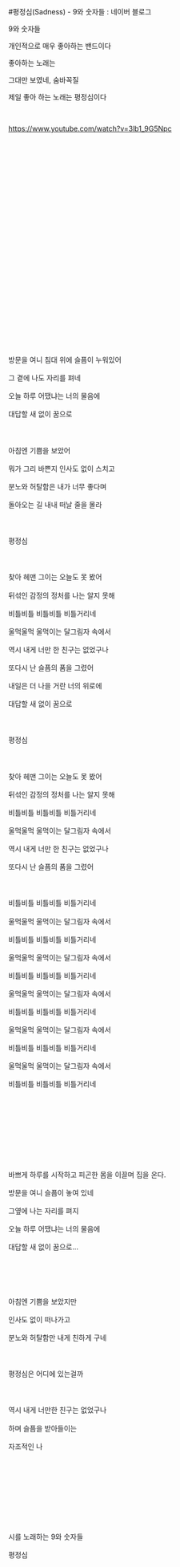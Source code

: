#평정심(Sadness) - 9와 숫자들 : 네이버 블로그
<div class="wrap_rabbit pcol2 _param(1) _postViewArea222587958020" id="post-view222587958020">
<!-- Rabbit HTML --><div class="se-viewer se-theme-default" lang="ko-KR">
<!-- SE_DOC_HEADER_END -->
<div class="se-main-container">
<div class="se-component se-text se-l-default" id="SE-2e559a2d-e828-4e60-854a-03642820fcbe">
<div class="se-component-content">
<div class="se-section se-section-text se-l-default">
<div class="se-module se-module-text">
<!-- SE-TEXT { --><p class="se-text-paragraph se-text-paragraph-align-" id="SE-ef1c2f5d-20cd-4080-93f2-5e4cf772756a" style=""><span class="se-fs- se-ff-" id="SE-3f14d3a2-ee65-4dd1-abf5-6ea3159c9e78" style="">9와 숫자들</span></p><!-- } SE-TEXT --><!-- SE-TEXT { --><p class="se-text-paragraph se-text-paragraph-align-" id="SE-9e4e45f8-10e0-4a34-9ee8-c4b84e5b22fa" style=""><span class="se-fs- se-ff-" id="SE-e12b18b0-70d8-4658-8c25-e0391a29160f" style="">개인적으로 매우 좋아하는 밴드이다</span></p><!-- } SE-TEXT --><!-- SE-TEXT { --><p class="se-text-paragraph se-text-paragraph-align-" id="SE-86e68079-886d-4fd6-ba87-de1a0279dc5b" style=""><span class="se-fs- se-ff-" id="SE-9e217065-abe4-45c7-9056-4cdbacf0ba77" style="">좋아하는 노래는</span></p><!-- } SE-TEXT --><!-- SE-TEXT { --><p class="se-text-paragraph se-text-paragraph-align-" id="SE-96f78727-a060-47f7-93ac-c4d147c821d0" style=""><span class="se-fs- se-ff-" id="SE-c56a4d01-fb6b-4f90-bf2a-bab1c6bd157e" style="">그대만 보였네, 숨바꼭질</span></p><!-- } SE-TEXT --><!-- SE-TEXT { --><p class="se-text-paragraph se-text-paragraph-align-" id="SE-223193f5-e571-4460-b95e-47b1a68e12de" style=""><span class="se-fs- se-ff-" id="SE-8427fbbe-0df6-445a-8cbf-5c0e0e248bc8" style="">제일 좋아 하는 노래는 평정심이다</span></p><!-- } SE-TEXT --><!-- SE-TEXT { --><p class="se-text-paragraph se-text-paragraph-align-" id="SE-49293aa9-ff8d-424f-b294-bad239f44910" style=""><span class="se-fs- se-ff-" id="SE-a0e1a361-46a5-4c26-a5f4-3b83b17e0b5a" style="">​</span></p><!-- } SE-TEXT --><!-- SE-TEXT { --><p class="se-text-paragraph se-text-paragraph-align-" id="SE-188d7da7-50b2-4e0a-9223-bc07980db632" style=""><span class="se-fs- se-ff-" id="SE-4df57f86-343b-4407-a353-8210c605fb8c" style=""><a class="se-link" href="https://www.youtube.com/watch?v=3lb1_9G5Npc" target="_blank">https://www.youtube.com/watch?v=3lb1_9G5Npc</a></span></p><!-- } SE-TEXT -->
</div>
</div>
</div>
</div> <div class="se-component se-oembed se-l-default" id="SE-3341600b-e79f-4d22-b3ae-30352d841823">
<div class="se-component-content se-component-content-fit">
<div class="se-section se-section-oembed se-section-align- se-l-default">
<div class="se-module se-module-oembed se-is-progress" style="padding-top: 75.0%;"></div>
</div>
</div>
<script class="__se_module_data" data-module='{"type":"v2_oembed", "id" :"SE-3341600b-e79f-4d22-b3ae-30352d841823", "data" : { "html": "&lt;iframe width=\"200\" height=\"150\" src=\"https://www.youtube.com/embed/3lb1_9G5Npc?feature=oembed\" frameborder=\"0\" allow=\"accelerometer; autoplay; clipboard-write; encrypted-media; gyroscope; picture-in-picture\" allowfullscreen&gt;&lt;/iframe&gt;", "originalWidth" : "200", "originalHeight" : "150", "contentMode" : "fit", "description": "Provided to YouTube by Sony Music EntertainmentSadness · 9 and the NumbersSolitude and Solidarity℗ 2016 Tune Table Movement/ORM EntertainmentComposer, Lyrici...", "inputUrl": "https://www.youtube.com/watch?v=3lb1_9G5Npc", "thumbnailUrl" : "https://i.ytimg.com/vi/3lb1_9G5Npc/hqdefault.jpg", "thumbnailHeight" : "360", "thumbnailWidth" : "480", "title": "Sadness", "providerUrl": "https://www.youtube.com/", "align": "", "type" : "video" }}' type="text/data"></script>
</div>
<div class="se-component se-text se-l-default" id="SE-5c28974f-e569-4e05-b5c3-82d157a5c083">
<div class="se-component-content">
<div class="se-section se-section-text se-l-default">
<div class="se-module se-module-text">
<!-- SE-TEXT { --><p class="se-text-paragraph se-text-paragraph-align-left" id="SE-b3a4dc98-1025-49cb-8212-caebc748e9db" style="line-height:1.58;"><span class="se-fs-fs13 se-ff-system se-style-unset" id="SE-c034b8d0-6c02-48ce-8ac3-51b174797f80" style="color:#202124;">​</span></p><!-- } SE-TEXT --><!-- SE-TEXT { --><p class="se-text-paragraph se-text-paragraph-align-left" id="SE-8a8a295f-6cca-4db9-a126-706da0266fac" style="line-height:1.58;"><span class="se-fs- se-ff-system se-style-unset" id="SE-c332ac62-3299-408d-a388-b3636ddee022" style="color:#202124;background-color:#ffffff;">방문을 여니 침대 위에 슬픔이 누워있어</span></p><!-- } SE-TEXT --><!-- SE-TEXT { --><p class="se-text-paragraph se-text-paragraph-align-left" id="SE-58e2b3a9-0c19-4765-a7f9-6acb2dc4b8c3" style="line-height:1.58;"><span class="se-fs- se-ff-system se-style-unset" id="SE-415d2987-13a7-4162-833d-438c8a065639" style="color:#202124;background-color:#ffffff;">그 곁에 나도 자리를 펴네</span></p><!-- } SE-TEXT --><!-- SE-TEXT { --><p class="se-text-paragraph se-text-paragraph-align-left" id="SE-e7ce274d-d5f8-49ea-b212-35c6db7e6679" style="line-height:1.58;"><span class="se-fs- se-ff-system se-style-unset" id="SE-fd5de7f4-1e9b-4cde-918f-366b1365647b" style="color:#202124;background-color:#ffffff;">오늘 하루 어땠냐는 너의 물음에</span></p><!-- } SE-TEXT --><!-- SE-TEXT { --><p class="se-text-paragraph se-text-paragraph-align-left" id="SE-0da0fd2d-df98-4040-9259-6af021fcbd31" style="line-height:1.58;"><span class="se-fs- se-ff-system se-style-unset" id="SE-2447412c-a140-4f79-bc2a-63ccaa530494" style="color:#202124;background-color:#ffffff;">대답할 새 없이 꿈으로</span></p><!-- } SE-TEXT --><!-- SE-TEXT { --><p class="se-text-paragraph se-text-paragraph-align-left" id="SE-4746a83e-683f-4ab6-85f4-d951cf133041" style="line-height:1.58;"><span class="se-fs- se-ff-system se-style-unset" id="SE-b7992412-1e75-48c7-82a6-ce8d156d86bc" style="color:#202124;">​</span></p><!-- } SE-TEXT --><!-- SE-TEXT { --><p class="se-text-paragraph se-text-paragraph-align-left" id="SE-bcf5b8a6-4662-416b-aed3-c9f02d31554c" style="line-height:1.58;"><span class="se-fs- se-ff-system se-style-unset" id="SE-e799fa6a-9e16-4de4-9e33-52ce359f4c9c" style="color:#202124;background-color:#ffffff;">아침엔 기쁨을 보았어</span></p><!-- } SE-TEXT --><!-- SE-TEXT { --><p class="se-text-paragraph se-text-paragraph-align-left" id="SE-6817200f-28d9-4970-a53f-67396a552879" style="line-height:1.58;"><span class="se-fs- se-ff-system se-style-unset" id="SE-cbb948a7-f7da-4368-92be-66c7b1beff2f" style="color:#202124;background-color:#ffffff;">뭐가 그리 바쁜지 인사도 없이 스치고</span></p><!-- } SE-TEXT --><!-- SE-TEXT { --><p class="se-text-paragraph se-text-paragraph-align-left" id="SE-4b550288-bfe3-4baf-9041-e8078626f5b6" style="line-height:1.58;"><span class="se-fs- se-ff-system se-style-unset" id="SE-eb8988f5-afde-4482-8f9b-08ab995b8027" style="color:#202124;background-color:#ffffff;">분노와 허탈함은 내가 너무 좋다며</span></p><!-- } SE-TEXT --><!-- SE-TEXT { --><p class="se-text-paragraph se-text-paragraph-align-left" id="SE-0a1120ad-43ed-441a-ad8d-857cc1116783" style="line-height:1.58;"><span class="se-fs- se-ff-system se-style-unset" id="SE-a0d28e99-0731-4acf-b6b4-0e1ee97694be" style="color:#202124;background-color:#ffffff;">돌아오는 길 내내 떠날 줄을 몰라</span></p><!-- } SE-TEXT --><!-- SE-TEXT { --><p class="se-text-paragraph se-text-paragraph-align-left" id="SE-3f3ba453-e99f-40ca-8944-a81d9d558044" style="line-height:1.58;"><span class="se-fs- se-ff-system se-style-unset" id="SE-306e7903-1b5b-48e9-b061-a4f3fbe9f125" style="color:#202124;">​</span></p><!-- } SE-TEXT --><!-- SE-TEXT { --><p class="se-text-paragraph se-text-paragraph-align-left" id="SE-fdf174fb-a884-4a1e-a36f-5c50bc35370a" style="line-height:1.58;"><span class="se-fs- se-ff-system se-style-unset" id="SE-287c10c0-c1ac-4a3d-b1d9-330253268e5c" style="color:#202124;background-color:#ffffff;">평정심</span></p><!-- } SE-TEXT --><!-- SE-TEXT { --><p class="se-text-paragraph se-text-paragraph-align-left" id="SE-39e16a85-6a88-4777-9cbd-25f8087688ea" style="line-height:1.58;"><span class="se-fs- se-ff-system se-style-unset" id="SE-eda1c9a1-1c25-4d52-aace-45dce90eb65b" style="color:#202124;">​</span></p><!-- } SE-TEXT --><!-- SE-TEXT { --><p class="se-text-paragraph se-text-paragraph-align-left" id="SE-a4b5a984-b373-4105-8606-fc6589e04c16" style="line-height:1.58;"><span class="se-fs- se-ff-system se-style-unset" id="SE-21b62a4c-f23b-46ec-b7b6-b87c686850ab" style="color:#202124;background-color:#ffffff;">찾아 헤맨 그이는 오늘도 못 봤어</span></p><!-- } SE-TEXT --><!-- SE-TEXT { --><p class="se-text-paragraph se-text-paragraph-align-left" id="SE-370ce98c-e1cf-4199-96f7-d3a4ee28c9ff" style="line-height:1.58;"><span class="se-fs- se-ff-system se-style-unset" id="SE-b391f796-8217-4124-ad96-99b0087a4c08" style="color:#202124;background-color:#ffffff;">뒤섞인 감정의 정처를 나는 알지 못해</span></p><!-- } SE-TEXT --><!-- SE-TEXT { --><p class="se-text-paragraph se-text-paragraph-align-left" id="SE-d54102c3-ac7f-4b29-8568-891173486f71" style="line-height:1.58;"><span class="se-fs- se-ff-system se-style-unset" id="SE-9c4a34f5-4b27-4215-b1d4-31b14ef00ac3" style="color:#202124;background-color:#ffffff;">비틀비틀 비틀비틀 비틀거리네</span></p><!-- } SE-TEXT --><!-- SE-TEXT { --><p class="se-text-paragraph se-text-paragraph-align-left" id="SE-bb82bead-c023-4312-b3d4-956548d311b2" style="line-height:1.58;"><span class="se-fs- se-ff-system se-style-unset" id="SE-36d39385-decc-4997-bd3a-f9aec7345d4e" style="color:#202124;background-color:#ffffff;">울먹울먹 울먹이는 달그림자 속에서</span></p><!-- } SE-TEXT --><!-- SE-TEXT { --><p class="se-text-paragraph se-text-paragraph-align-left" id="SE-d3b7c295-3c95-4d94-8462-6bf742668b27" style="line-height:1.58;"><span class="se-fs- se-ff-system se-style-unset" id="SE-76add446-7b85-401f-aa54-598ef25104f4" style="color:#202124;background-color:#ffffff;">역시 내게 너만 한 친구는 없었구나</span></p><!-- } SE-TEXT --><!-- SE-TEXT { --><p class="se-text-paragraph se-text-paragraph-align-left" id="SE-f1a68204-45e3-40ee-a05c-ff86a996c95f" style="line-height:1.58;"><span class="se-fs- se-ff-system se-style-unset" id="SE-75733b8b-f276-4c2a-aebb-e532e3f7dec3" style="color:#202124;background-color:#ffffff;">또다시 난 슬픔의 품을 그렸어</span></p><!-- } SE-TEXT --><!-- SE-TEXT { --><p class="se-text-paragraph se-text-paragraph-align-left" id="SE-d858c7dd-9ca1-49c5-a529-7aefd1b050e0" style="line-height:1.58;"><span class="se-fs- se-ff-system se-style-unset" id="SE-7a3f1af8-917d-4559-b67c-70147dbc4407" style="color:#202124;background-color:#ffffff;">내일은 더 나을 거란 너의 위로에</span></p><!-- } SE-TEXT --><!-- SE-TEXT { --><p class="se-text-paragraph se-text-paragraph-align-left" id="SE-8e78ac26-750e-47ae-b0aa-1ff70ced6528" style="line-height:1.58;"><span class="se-fs- se-ff-system se-style-unset" id="SE-752ca42c-bda0-425b-917d-f4a40c316850" style="color:#202124;background-color:#ffffff;">대답할 새 없이 꿈으로</span></p><!-- } SE-TEXT --><!-- SE-TEXT { --><p class="se-text-paragraph se-text-paragraph-align-left" id="SE-92a1e718-d3f6-454d-8c9b-c1473a56c9df" style="line-height:1.58;"><span class="se-fs- se-ff-system se-style-unset" id="SE-add7a5ff-2a90-42c1-aa91-4c7e8b626a7d" style="color:#202124;">​</span></p><!-- } SE-TEXT --><!-- SE-TEXT { --><p class="se-text-paragraph se-text-paragraph-align-left" id="SE-99c9d7d7-b7d3-4e12-8c03-5fc3d866d812" style="line-height:1.58;"><span class="se-fs- se-ff-system se-style-unset" id="SE-f6668aed-1565-4703-820c-abb1a606f37c" style="color:#202124;background-color:#ffffff;">평정심</span></p><!-- } SE-TEXT --><!-- SE-TEXT { --><p class="se-text-paragraph se-text-paragraph-align-left" id="SE-bed27941-9ad8-46be-a537-5b49a49a17c0" style="line-height:1.58;"><span class="se-fs- se-ff-system se-style-unset" id="SE-fb1eb69e-60e2-4ac7-8de0-25580172c785" style="color:#202124;">​</span></p><!-- } SE-TEXT --><!-- SE-TEXT { --><p class="se-text-paragraph se-text-paragraph-align-left" id="SE-8c208bab-3cdd-45ab-8538-a2e747be8006" style="line-height:1.58;"><span class="se-fs- se-ff-system se-style-unset" id="SE-b94490ff-e107-4afa-b920-055ce980d705" style="color:#202124;background-color:#ffffff;">찾아 헤맨 그이는 오늘도 못 봤어</span></p><!-- } SE-TEXT --><!-- SE-TEXT { --><p class="se-text-paragraph se-text-paragraph-align-left" id="SE-d0e0d1a1-977f-4a06-ad1d-4c9338e5943a" style="line-height:1.58;"><span class="se-fs- se-ff-system se-style-unset" id="SE-b950494c-f1ed-4ac9-9a54-a0e03dea533f" style="color:#202124;background-color:#ffffff;">뒤섞인 감정의 정처를 나는 알지 못해</span></p><!-- } SE-TEXT --><!-- SE-TEXT { --><p class="se-text-paragraph se-text-paragraph-align-left" id="SE-f96a649d-8d50-4b87-81a8-61b17bb88279" style="line-height:1.58;"><span class="se-fs- se-ff-system se-style-unset" id="SE-2429b76f-7b40-461e-ab4d-410a59b6f129" style="color:#202124;background-color:#ffffff;">비틀비틀 비틀비틀 비틀거리네</span></p><!-- } SE-TEXT --><!-- SE-TEXT { --><p class="se-text-paragraph se-text-paragraph-align-left" id="SE-5160edee-f523-4f3b-9e5e-ab647d7897e4" style="line-height:1.58;"><span class="se-fs- se-ff-system se-style-unset" id="SE-76dfdea6-5f36-4dba-bed1-3e00220bb2a2" style="color:#202124;background-color:#ffffff;">울먹울먹 울먹이는 달그림자 속에서</span></p><!-- } SE-TEXT --><!-- SE-TEXT { --><p class="se-text-paragraph se-text-paragraph-align-left" id="SE-5bd94473-5b35-45bf-8804-54250c47ee00" style="line-height:1.58;"><span class="se-fs- se-ff-system se-style-unset" id="SE-346e220d-d709-40fa-9cf0-69775e17de4d" style="color:#202124;background-color:#ffffff;">역시 내게 너만 한 친구는 없었구나</span></p><!-- } SE-TEXT --><!-- SE-TEXT { --><p class="se-text-paragraph se-text-paragraph-align-left" id="SE-e30d43c9-86aa-406e-92f2-ce6edf4223dc" style="line-height:1.58;"><span class="se-fs- se-ff-system se-style-unset" id="SE-35d9a22e-2599-42d7-815b-e01c80b3e3dd" style="color:#202124;background-color:#ffffff;">또다시 난 슬픔의 품을 그렸어</span></p><!-- } SE-TEXT --><!-- SE-TEXT { --><p class="se-text-paragraph se-text-paragraph-align-left" id="SE-903cc810-2559-4555-bae2-d5a80e591bc0" style="line-height:1.58;"><span class="se-fs- se-ff-system se-style-unset" id="SE-56e37a03-89fc-4649-8ab9-c09fc9caeaf3" style="color:#202124;">​</span></p><!-- } SE-TEXT --><!-- SE-TEXT { --><p class="se-text-paragraph se-text-paragraph-align-left" id="SE-91f4f99d-5de0-4b9d-a63a-b645563aa7a9" style="line-height:1.58;"><span class="se-fs- se-ff-system se-style-unset" id="SE-d3bfa162-1311-4a92-83e0-28fa5bcd6982" style="color:#202124;background-color:#ffffff;">비틀비틀 비틀비틀 비틀거리네</span></p><!-- } SE-TEXT --><!-- SE-TEXT { --><p class="se-text-paragraph se-text-paragraph-align-left" id="SE-ac1f62ff-f914-4442-b920-5ed036f2ab7c" style="line-height:1.58;"><span class="se-fs- se-ff-system se-style-unset" id="SE-7c77ee7d-de84-4549-98d5-c00a08078aa1" style="color:#202124;background-color:#ffffff;">울먹울먹 울먹이는 달그림자 속에서</span></p><!-- } SE-TEXT --><!-- SE-TEXT { --><p class="se-text-paragraph se-text-paragraph-align-left" id="SE-b2b4cf72-4cfe-4ddd-955f-23ee07403183" style="line-height:1.58;"><span class="se-fs- se-ff-system se-style-unset" id="SE-f173cfa4-0174-432a-8f47-f028915849ef" style="color:#202124;background-color:#ffffff;">비틀비틀 비틀비틀 비틀거리네</span></p><!-- } SE-TEXT --><!-- SE-TEXT { --><p class="se-text-paragraph se-text-paragraph-align-left" id="SE-7fa50457-dfb1-4b38-9d21-daaf520485a1" style="line-height:1.58;"><span class="se-fs- se-ff-system se-style-unset" id="SE-9c415bf3-b799-42a8-b277-9e7d269789bc" style="color:#202124;background-color:#ffffff;">울먹울먹 울먹이는 달그림자 속에서</span></p><!-- } SE-TEXT --><!-- SE-TEXT { --><p class="se-text-paragraph se-text-paragraph-align-left" id="SE-cf00cac4-6d08-4b80-9cb8-9e64fdbe3d01" style="line-height:1.58;"><span class="se-fs- se-ff-system se-style-unset" id="SE-b0c12281-b9f4-402e-9799-9c4820eb75b2" style="color:#202124;background-color:#ffffff;">비틀비틀 비틀비틀 비틀거리네</span></p><!-- } SE-TEXT --><!-- SE-TEXT { --><p class="se-text-paragraph se-text-paragraph-align-left" id="SE-0ef9d596-4c71-4118-9587-e3eb24181276" style="line-height:1.58;"><span class="se-fs- se-ff-system se-style-unset" id="SE-b91c700d-781b-4286-a272-f2db85246922" style="color:#202124;background-color:#ffffff;">울먹울먹 울먹이는 달그림자 속에서</span></p><!-- } SE-TEXT --><!-- SE-TEXT { --><p class="se-text-paragraph se-text-paragraph-align-left" id="SE-434e64bf-83da-4817-b002-22843e16e1f7" style="line-height:1.58;"><span class="se-fs- se-ff-system se-style-unset" id="SE-362ee3b4-7a88-4ce4-8dd5-020de396cc03" style="color:#202124;background-color:#ffffff;">비틀비틀 비틀비틀 비틀거리네</span></p><!-- } SE-TEXT --><!-- SE-TEXT { --><p class="se-text-paragraph se-text-paragraph-align-left" id="SE-5afb7529-8df0-48f4-a850-43e9460739b6" style="line-height:1.58;"><span class="se-fs- se-ff-system se-style-unset" id="SE-da90be78-5a8a-48c9-9352-bf9b9d1001f6" style="color:#202124;background-color:#ffffff;">울먹울먹 울먹이는 달그림자 속에서</span></p><!-- } SE-TEXT --><!-- SE-TEXT { --><p class="se-text-paragraph se-text-paragraph-align-left" id="SE-071ab106-4b48-4e4a-96e2-8f78eb4faa6c" style="line-height:1.58;"><span class="se-fs- se-ff-system se-style-unset" id="SE-4912b15c-b403-45ca-a64d-2e67459b491d" style="color:#202124;background-color:#ffffff;">비틀비틀 비틀비틀 비틀거리네</span></p><!-- } SE-TEXT --><!-- SE-TEXT { --><p class="se-text-paragraph se-text-paragraph-align-left" id="SE-94d9cb5f-575c-4be7-aef5-a91364595dce" style="line-height:1.58;"><span class="se-fs- se-ff-system se-style-unset" id="SE-a232e29d-ac5d-4c87-90f9-609a0f9f3b03" style="color:#202124;background-color:#ffffff;">울먹울먹 울먹이는 달그림자 속에서</span></p><!-- } SE-TEXT --><!-- SE-TEXT { --><p class="se-text-paragraph se-text-paragraph-align-left" id="SE-8b2c662b-dfed-47ae-b896-09745a22ca09" style="line-height:1.58;"><span class="se-fs- se-ff-system se-style-unset" id="SE-c53bffeb-934e-4553-96c9-357ad5b07ac4" style="color:#202124;background-color:#ffffff;">비틀비틀 비틀비틀 비틀거리네</span></p><!-- } SE-TEXT --><!-- SE-TEXT { --><p class="se-text-paragraph se-text-paragraph-align-left" id="SE-b6443565-6085-43a3-993d-d1f533f6124d" style="line-height:1.58;"><span class="se-fs-fs13 se-ff-system se-style-unset" id="SE-e29638dd-a115-42ec-bdb4-0dcc5aa87690" style="color:#202124;">​</span></p><!-- } SE-TEXT --><!-- SE-TEXT { --><p class="se-text-paragraph se-text-paragraph-align-left" id="SE-3a754471-d8a0-4455-b249-ba5d77c414e3" style="line-height:1.58;"><span class="se-fs-fs13 se-ff-system se-style-unset" id="SE-d504ccac-b5a2-40f4-b784-28a1b929fc82" style="color:#202124;">​</span></p><!-- } SE-TEXT --><!-- SE-TEXT { --><p class="se-text-paragraph se-text-paragraph-align-left" id="SE-6e053447-bc2d-4019-a2de-d998a0148742" style="line-height:1.58;"><span class="se-fs- se-ff-system se-style-unset" id="SE-aa83061e-51db-43b0-9ef3-0fd16ffa6ef5" style="color:#202124;">​</span></p><!-- } SE-TEXT --><!-- SE-TEXT { --><p class="se-text-paragraph se-text-paragraph-align-left" id="SE-ca7efa05-8d81-4c4d-b2ae-1ab1b76c18d8" style="line-height:1.58;"><span class="se-fs- se-ff-system se-style-unset" id="SE-942cf6df-5bf8-4f20-9cdf-166355642198" style="color:#202124;">​</span></p><!-- } SE-TEXT --><!-- SE-TEXT { --><p class="se-text-paragraph se-text-paragraph-align-left" id="SE-a12b3743-a2a9-489b-af39-54972c255979" style="line-height:1.58;"><span class="se-fs- se-ff-system se-style-unset" id="SE-ce1897e5-4f93-4d8c-9ff3-ca86f82a7124" style="color:#202124;background-color:#ffffff;">바쁘게 하루를 시작하고 피곤한 몸을 이끌며 집을 온다.</span></p><!-- } SE-TEXT --><!-- SE-TEXT { --><p class="se-text-paragraph se-text-paragraph-align-left" id="SE-8eaa30c2-7b27-4abf-8382-1eb773b7090e" style="line-height:1.58;"><span class="se-fs- se-ff-system se-style-unset" id="SE-6f181ac6-f689-4cac-b76e-b2e86e846513" style="color:#202124;background-color:#ffffff;">방문을 여니 슬픔이 놓여 있네</span></p><!-- } SE-TEXT --><!-- SE-TEXT { --><p class="se-text-paragraph se-text-paragraph-align-left" id="SE-b4926c21-95f3-4fdf-a527-ea23495cf9cb" style="line-height:1.58;"><span class="se-fs- se-ff-system se-style-unset" id="SE-57b56aa5-170e-40e7-b997-0bb202aaff4b" style="color:#202124;background-color:#ffffff;">그옆에 나는 자리를 펴지</span></p><!-- } SE-TEXT --><!-- SE-TEXT { --><p class="se-text-paragraph se-text-paragraph-align-left" id="SE-738c2989-a03a-4479-8959-278912964c1f" style="line-height:1.58;"><span class="se-fs- se-ff-system se-style-unset" id="SE-add0bc01-8a4e-4ed5-be99-15cb952768aa" style="color:#202124;background-color:#ffffff;">오늘 하루 어땠냐는 너의 물음에</span></p><!-- } SE-TEXT --><!-- SE-TEXT { --><p class="se-text-paragraph se-text-paragraph-align-left" id="SE-5dee4a47-4da7-435f-8e96-03fb3b84594e" style="line-height:1.58;"><span class="se-fs- se-ff-system se-style-unset" id="SE-4e1b4e1e-23ce-4819-bdd6-88083584ccf5" style="color:#202124;background-color:#ffffff;">대답할 새 없이 꿈으로...</span></p><!-- } SE-TEXT --><!-- SE-TEXT { --><p class="se-text-paragraph se-text-paragraph-align-left" id="SE-cd31adc4-cc2e-4d4f-bbde-0d804e26c80b" style="line-height:1.58;"><span class="se-fs- se-ff-system se-style-unset" id="SE-46316533-86e7-4a49-abaf-2b783ffe38bd" style="color:#202124;">​</span></p><!-- } SE-TEXT --><!-- SE-TEXT { --><p class="se-text-paragraph se-text-paragraph-align-left" id="SE-e5c5e94b-c81f-4f19-95d0-51098ee36684" style="line-height:1.58;"><span class="se-fs- se-ff-system se-style-unset" id="SE-69433636-ceb8-4d33-a4da-101779d9c27e" style="color:#202124;">​</span></p><!-- } SE-TEXT --><!-- SE-TEXT { --><p class="se-text-paragraph se-text-paragraph-align-left" id="SE-796f48d5-12df-40a9-96aa-912ece0df1ef" style="line-height:1.58;"><span class="se-fs- se-ff-system se-style-unset" id="SE-93a80f64-1cd5-44fc-90e9-fa987379166b" style="color:#202124;background-color:#ffffff;">아침엔 기쁨을 보았지만</span></p><!-- } SE-TEXT --><!-- SE-TEXT { --><p class="se-text-paragraph se-text-paragraph-align-left" id="SE-fc997dfd-bddb-46dd-88a6-119199843424" style="line-height:1.58;"><span class="se-fs- se-ff-system se-style-unset" id="SE-b94566da-df22-4181-bf54-415179260fa5" style="color:#202124;background-color:#ffffff;">인사도 없이 떠나가고</span></p><!-- } SE-TEXT --><!-- SE-TEXT { --><p class="se-text-paragraph se-text-paragraph-align-left" id="SE-97481926-2d5e-4f81-bc5a-3c361e6f960a" style="line-height:1.58;"><span class="se-fs- se-ff-system se-style-unset" id="SE-6f1a3696-d14b-4dcc-8e60-fb12d08fc2ac" style="color:#202124;background-color:#ffffff;">분노와 허탈함만 내게 친하게 구네</span></p><!-- } SE-TEXT --><!-- SE-TEXT { --><p class="se-text-paragraph se-text-paragraph-align-left" id="SE-5e7a27e4-5a1c-482b-82a2-90fc11bb2cb9" style="line-height:1.58;"><span class="se-fs- se-ff-system se-style-unset" id="SE-8ea68500-f19c-4ad5-8a07-8492c777d623" style="color:#202124;">​</span></p><!-- } SE-TEXT --><!-- SE-TEXT { --><p class="se-text-paragraph se-text-paragraph-align-left" id="SE-dedb34ac-07c9-4dea-a6dc-8c8679d97ba2" style="line-height:1.58;"><span class="se-fs- se-ff-system se-style-unset" id="SE-612c0907-14a7-4278-b759-5d7fe9f68b9f" style="color:#202124;background-color:#ffffff;">평정심은 어디에 있는걸까</span></p><!-- } SE-TEXT --><!-- SE-TEXT { --><p class="se-text-paragraph se-text-paragraph-align-left" id="SE-8e6f285e-1b10-4797-a1ef-8a98e0f01727" style="line-height:1.58;"><span class="se-fs- se-ff-system se-style-unset" id="SE-34d3a525-3259-4970-a5f8-d67f2b19994e" style="color:#202124;">​</span></p><!-- } SE-TEXT --><!-- SE-TEXT { --><p class="se-text-paragraph se-text-paragraph-align-left" id="SE-316c001c-f092-4fbe-995e-a3d5d697171e" style="line-height:1.58;"><span class="se-fs- se-ff-system se-style-unset" id="SE-61ee4aea-a9d2-4aa5-92ce-703a434335ab" style="color:#202124;background-color:#ffffff;">역시 내게 너만한 친구는 없었구나</span></p><!-- } SE-TEXT --><!-- SE-TEXT { --><p class="se-text-paragraph se-text-paragraph-align-left" id="SE-5e131a91-92be-4cc0-9c36-ecb5b0ae3a54" style="line-height:1.58;"><span class="se-fs- se-ff-system se-style-unset" id="SE-f3565073-b4c3-4fc6-849d-119f536cf8b7" style="color:#202124;background-color:#ffffff;">하며 슬픔을 받아들이는</span></p><!-- } SE-TEXT --><!-- SE-TEXT { --><p class="se-text-paragraph se-text-paragraph-align-left" id="SE-0231ea1a-d0ba-49c3-a575-925df725c82c" style="line-height:1.58;"><span class="se-fs- se-ff-system se-style-unset" id="SE-d166fe13-e972-4b4e-827e-5e444ddce474" style="color:#202124;background-color:#ffffff;">자조적인 나</span></p><!-- } SE-TEXT --><!-- SE-TEXT { --><p class="se-text-paragraph se-text-paragraph-align-left" id="SE-fe5d7f4a-fa99-4509-a74c-ebe9753e87dc" style="line-height:1.58;"><span class="se-fs- se-ff-system se-style-unset" id="SE-9b853153-7e99-4664-8ff1-02d115d081f6" style="color:#202124;">​</span></p><!-- } SE-TEXT --><!-- SE-TEXT { --><p class="se-text-paragraph se-text-paragraph-align-left" id="SE-33799525-fdd7-4209-805a-fec76d96cefb" style="line-height:1.58;"><span class="se-fs- se-ff-system se-style-unset" id="SE-c62e64b2-83d7-4eb1-be2b-0b12a8832300" style="color:#202124;">​</span></p><!-- } SE-TEXT --><!-- SE-TEXT { --><p class="se-text-paragraph se-text-paragraph-align-left" id="SE-0550da76-594c-4ffd-a80d-72a61f60fe72" style="line-height:1.58;"><span class="se-fs- se-ff-system se-style-unset" id="SE-5a9f6a23-d505-4b9b-8829-4adfe6f427f3" style="color:#202124;">​</span></p><!-- } SE-TEXT --><!-- SE-TEXT { --><p class="se-text-paragraph se-text-paragraph-align-left" id="SE-1e2fd05c-825e-4048-82c1-24cd8728ba1f" style="line-height:1.58;"><span class="se-fs- se-ff-system se-style-unset" id="SE-5929e3c3-04fd-4109-bdb1-8a16ff3006f8" style="color:#202124;">​</span></p><!-- } SE-TEXT --><!-- SE-TEXT { --><p class="se-text-paragraph se-text-paragraph-align-left" id="SE-64a79ad1-e39e-4e33-a199-f1eefe3a1540" style="line-height:1.58;"><span class="se-fs- se-ff-system se-style-unset" id="SE-a280f0f8-76c6-43f9-8340-68a7cf5a8577" style="color:#202124;background-color:#ffffff;">시를 노래하는 9와 숫자들</span></p><!-- } SE-TEXT --><!-- SE-TEXT { --><p class="se-text-paragraph se-text-paragraph-align-left" id="SE-5a96072b-e667-41ce-a4eb-154e992ab2f1" style="line-height:1.58;"><span class="se-fs- se-ff-system se-style-unset" id="SE-728775cb-b0d4-452f-9292-d36c5096bddf" style="color:#202124;background-color:#ffffff;">평정심</span></p><!-- } SE-TEXT --><!-- SE-TEXT { --><p class="se-text-paragraph se-text-paragraph-align-left" id="SE-9c60fe26-f0db-44b1-a1f8-78320804eb1f" style="line-height:1.58;"><span class="se-fs- se-ff-system se-style-unset" id="SE-fed1a012-40d2-4986-b070-4b8427ec38e9" style="color:#202124;">​</span></p><!-- } SE-TEXT --><!-- SE-TEXT { --><p class="se-text-paragraph se-text-paragraph-align-left" id="SE-4e45762b-454c-4f95-8c39-4464e3a1224d" style="line-height:1.58;"><span class="se-fs- se-ff-system se-style-unset" id="SE-ea171742-9c18-4071-a09d-5449b202ae12" style="color:#202124;">​</span></p><!-- } SE-TEXT -->
</div>
</div>
</div>
</div> </div>
</div>
</div>